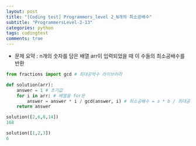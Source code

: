 ```yaml
---
layout: post
title: "[Coding test] Programmers_level 2_N개의 최소공배수"
subtitle: "ProgrammersLevel-2-13"
categories: python
tags: codingtest
comments: true
---
```


* 문제 요약 : n개의 숫자를 담은 배열 arr이 입력되었을 때 이 수들의 최소공배수를 반환

```python
from fractions import gcd # 최대공약수 라이브러리

def solution(arr):
    answer = 1 # 초기값
    for i in arr: # 배열을 for문
        answer = answer * i / gcd(answer, i) # 최소공배수 = a * b / 최대공약수
    return answer
```

```python
solution([2,6,8,14])
168

solution([1,2,3])
6
```